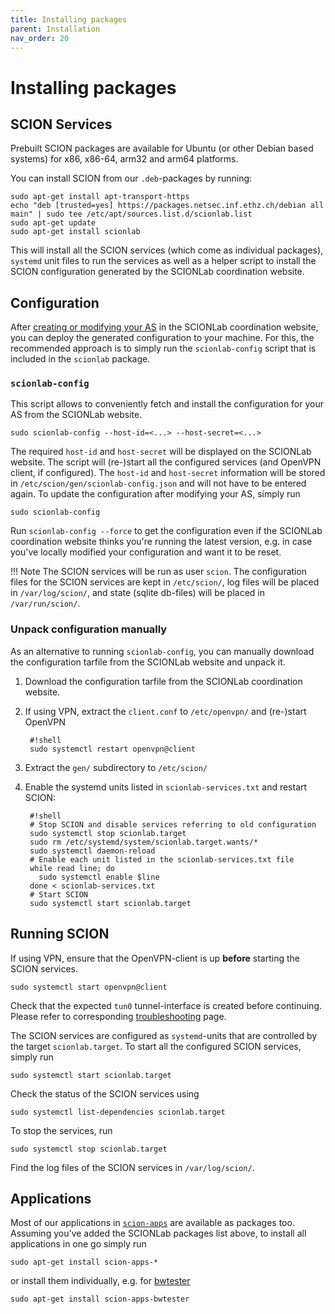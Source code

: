 ```yaml
---
title: Installing packages
parent: Installation
nav_order: 20
---
```


# Installing packages

## SCION Services
Prebuilt SCION packages are available for Ubuntu (or other Debian based systems) for x86, x86-64, arm32 and arm64 platforms.

You can install SCION from our `.deb`-packages by running:

```shell
sudo apt-get install apt-transport-https
echo "deb [trusted=yes] https://packages.netsec.inf.ethz.ch/debian all main" | sudo tee /etc/apt/sources.list.d/scionlab.list
sudo apt-get update
sudo apt-get install scionlab
```

This will install all the SCION services (which come as individual packages),
`systemd` unit files to run the services as well as a helper script to
install the SCION configuration generated by the SCIONLab coordination website.


## Configuration

After [creating or modifying your AS](../config/create_as.md) in the SCIONLab coordination website, you can deploy the generated configuration to your machine.
For this, the recommended approach is to simply run the `scionlab-config` script that is included in the `scionlab` package.

### `scionlab-config`
This script allows to conveniently fetch and install the configuration for your AS from the SCIONLab website.

```shell
sudo scionlab-config --host-id=<...> --host-secret=<...>
```
The required `host-id` and `host-secret` will be displayed on the SCIONLab website.
The script will (re-)start all the configured services (and OpenVPN client, if configured).
The `host-id` and `host-secret` information will be stored in
`/etc/scion/gen/scionlab-config.json` and will not have to be entered
again.  To update the configuration after modifying your AS, simply run
```shell
sudo scionlab-config
```

Run `scionlab-config --force` to get the configuration even if the SCIONLab coordination
website thinks you're running the latest version, e.g. in case you've locally
modified your configuration and want it to be reset.


!!! Note
    The SCION services will be run as user `scion`.
    The configuration files for the SCION services are kept in `/etc/scion/`,
    log files will be placed in `/var/log/scion/`,
    and state (sqlite db-files) will be placed in `/var/run/scion/`.



### Unpack configuration manually
As an alternative to running `scionlab-config`, you can manually download the
configuration tarfile from the SCIONLab website and unpack it.

1. Download the configuration tarfile from the SCIONLab coordination website.

2. If using VPN, extract the `client.conf` to `/etc/openvpn/` and (re-)start OpenVPN

        #!shell
        sudo systemctl restart openvpn@client

3. Extract the `gen/` subdirectory to `/etc/scion/`
4. Enable the systemd units listed in `scionlab-services.txt` and restart SCION:

        #!shell
        # Stop SCION and disable services referring to old configuration
        sudo systemctl stop scionlab.target
        sudo rm /etc/systemd/system/scionlab.target.wants/*
        sudo systemctl daemon-reload
        # Enable each unit listed in the scionlab-services.txt file
        while read line; do
          sudo systemctl enable $line
        done < scionlab-services.txt
        # Start SCION
        sudo systemctl start scionlab.target

[//]: # (TODO mkdocs is broken here, the f*in < renderes as &lt; ffs)


## Running SCION

If using VPN, ensure that the OpenVPN-client is up **before** starting the SCION services.
```shell
sudo systemctl start openvpn@client
```
Check that the expected `tun0` tunnel-interface is created before continuing. Please refer to corresponding [troubleshooting](../faq/troubleshooting.md) page.

[//]: # (TODO This may become obsolete if openvpn@client is included as a dependency for the BRs.)


The SCION services are configured as `systemd`-units that are controlled by the target `scionlab.target`.
To start all the configured SCION services, simply run

```shell
sudo systemctl start scionlab.target
```


Check the status of the SCION services using
```shell
sudo systemctl list-dependencies scionlab.target
```

To stop the services, run
```shell
sudo systemctl stop scionlab.target
```

Find the log files of the SCION services in `/var/log/scion/`.


## Applications

Most of our applications in [`scion-apps`](https://github.com/netsec-ethz/scion-apps/) are available as packages too.
Assuming you've added the SCIONLab packages list above, to install all applications in one go simply run

```shell
sudo apt-get install scion-apps-*
```

or install them individually, e.g. for [bwtester](../apps/bwtester.md)
```shell
sudo apt-get install scion-apps-bwtester
```
